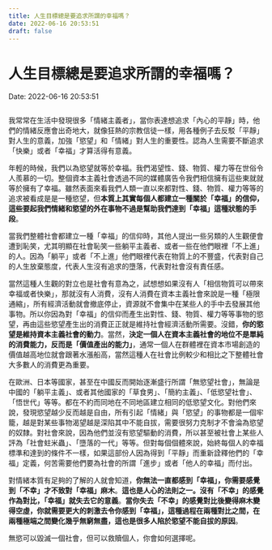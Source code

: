 ```yaml
---
title: 人生目標總是要追求所謂的幸福嗎？ 
date: 2022-06-16 20:53:51 
draft: false
---
```

# 人生目標總是要追求所謂的幸福嗎？
Date: 2022-06-16 20:53:51

<!-- wp:image {"id":4161,"sizeSlug":"large","linkDestination":"none"} -->
<figure class="wp-block-image size-large"><img src="https://curiosityforever.files.wordpress.com/2022/06/image.png?w=1024" alt="" class="wp-image-4161" /></figure>
<!-- /wp:image -->

<!-- wp:paragraph -->
<p>我常常在生活中發現很多「情緒主義者」，當你表達想追求「內心的平靜」時，他們的情緒反應會出奇地大，就像狂熱的宗教信徒一樣，用各種例子去反駁「平靜」對人生的意義，加強「慾望」和「情緒」對人生的重要性。認為人生需要不斷追求「快樂」或者「幸福」才算活得有意義。</p>
<!-- /wp:paragraph -->

<!-- wp:paragraph -->
<p>年輕的時候，我們以為慾望就等於幸福。我們渴望性、錢、物質、權力等在世俗令人羨慕的一切。整個資本主義社會透過不同的媒體廣告令我們相信擁有這些東就就等於擁有了幸福。雖然表面來看我們人類一直以來都對性、錢、物質、權力等等的追求被看成是是一種慾望，但<strong>本質上其實每個人都建立一種關於「幸福」的信仰，這些要起我們情緒和慾望的外在事物不過是幫助我們達到「幸福」這種狀態的手段</strong>。</p>
<!-- /wp:paragraph -->

<!-- wp:paragraph -->
<p>當我們整體社會都建立一種「幸福」的信仰時，其他人提出一些另類的人生觀便會遭到恥笑，尤其明顯在社會恥笑一些躺平主義者、或者一些在他們眼裡「不上進」的人。因為「躺平」或者「不上進」他們眼裡代表在物質上的不豐盛，代表對自己的人生放棄態度，代表人生沒有追求的墮落，代表對社會沒有責任感。</p>
<!-- /wp:paragraph -->

<!-- wp:paragraph -->
<p>當然這種人生觀的對立也是社會有意為之，試想想如果沒有人「相信物質可以帶來幸福或者快樂」，那就沒有人消費，沒有人消費在資本主義社會來說是一種「極限通縮」，所有經濟活動就會撤底停止，資源就不會集中在某些人的手中去發展其他事物。所以你因為對「幸福」的信仰而產生出對性、錢、物質、權力等等事物的慾望，再由這些慾望產生出的消費正正就是維持社會經濟活動所需要。沒錯，<strong>你的慾望是維持資本主義社會的動力</strong>。當然，<strong>決定一個人在資本主義社會的地位不是單純的消費能力，反而是「價值產出的能力」</strong>，通常一個人在群體裡在資本市場創造的價值越高地位就會跟著水漲船高，當然這種人在社會比例較少和相比之下整體社會大多數人的消費更為重要。</p>
<!-- /wp:paragraph -->

<!-- wp:paragraph -->
<p>在歐洲、日本等國家，甚至在中國反而開始逐漸盛行所謂「無慾望社會」，無論是中國的「躺平主義」、或者其他國家的「草食男」、「簡約主義」、「低慾望社會」、「悟世代」等等。都在不約而同地在不同地區建立相同的低慾望文化。對他們來說，發現慾望越少反而越是自由，所有引起「情緒」與「慾望」的事物都是一個牢籠，越是對某些事物渴望越是深陷其中不能自拔，需要很努力克制才不會淪為慾望的奴隸。對社會來說，因為他們並沒有慾望驅動的消費，所以甚至被社會上某些人評為「社會蛀米蟲」、「墮落的一代」等等。但對每個個體來說，始終每個人的幸福標準和達到的條件不一樣，如果這部份人因為得到「平靜」而重新詮釋他們的「幸福」定義，何苦需要他們要為社會的所謂「進步」或者「他人的幸福」而付出。</p>
<!-- /wp:paragraph -->

<!-- wp:paragraph -->
<p>對情緒本質有足夠的了解的人就會知道，<strong>你無法一直都感到「幸福」，你需要感覺到「不幸」才不致對「幸福」麻木</strong>。<strong>這也是人心的法則之一。沒有「不幸」的感覺作為對比，「幸福」就失去它的意義</strong>。<strong>當你失去「不幸」的感覺對比後變得麻木變得空虛，你就需要更大的刺激去令你感到「幸福」，這種過程在兩種對比之間，在兩種極端之間變化幾乎無窮無盡，這也是很多人陷於慾望不能自拔的原因</strong>。</p>
<!-- /wp:paragraph -->

<!-- wp:paragraph -->
<p>無慾可以毀滅一個社會，但可以救贖個人，你會如何選擇呢。</p>
<!-- /wp:paragraph -->
